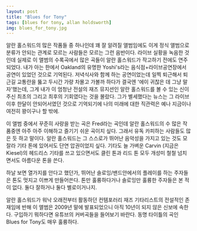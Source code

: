 ```yaml
---
layout: post
title: "Blues for Tony"
tags: [blues for tony, allan holdsworth]
img: blues_for_tony.jpg
---
```


알란 홀스워드의 많은 작품들 중 하나인데 꽤 잘 알려질 앨범임에도 이게 정식 앨범으로 분류가 안되는 관계로 모르는 사람들은 모르는 그런 음반이다. 라이브 실황을 녹음한 것인데 실제로 이 앨범의 수록곡에서 많은 곡들이 알란 홀스워드가 작고하기 전에도 연주되었다. 내가 아는 한에서 Oakland의 유명한 Yoshi's라는 음식점+라이브공연장에서 공연이 있었던 것으로 기억된다. 저녁식사와 함께 하는 공연이었는데 일찍 퇴근해서 퇴근길 교통란을 뚫고 두시간 가량 차몰고 가볼까 하다가 결국엔 '에이 귀찮은 데 그냥 말자'했는데, 그게 내가 이 엄청난 전설의 재즈 뮤지션인 알란 홀스워드를 볼 수 있는 신이 주신 최초의 그리고 최후의 기회였다는 것을 몰랐다. 그가 별세했다는 뉴스는 그 라이브 이후 한달이 안되어서였던 것으로 기억되기에 나의 미래에 대한 직관력은 예나 지금이나 여전히 꽝이구나 할 밖에.

이 앨범 중에서 꾸준히 사랑을 받는 곡은 Fred라는 곡인데 알란 홀스워드의 수 많은 작품중엔 아주 아주 이해하고 즐기기 쉬운 곡이지 싶다. 그래서 유독 카피하는 사람들도 많은 듯 하고 말이다. 알란 홀스워드는 그 스스로가 뛰어난 음악성을 가지고 있는 것도 모잘라 기타 톤에 있어서도 단연 압권이었지 싶다. 기타도 늘 가벼운 Carvin (지금은 Kiesel)의 헤드리스 기타를 쓰고 있으면서도 클린 톤과 리드 톤 모두 개성미 철철 넘치면서도 아름다운 톤을 쓴다.

하날 보면 열가지를 안다고 했던가, 뛰어난 솔로잉/밴드안에서의 플레이를 하는 주자들은 톤도 멋지고 이쁘게 만들어쓴다. 톤만 훌륭하다거나 솔로잉만 훌륭한 주자들은 본 적이 없다. 둘다 잘하거나 둘다 별로이거나지. 

알란 홀스워드가 워낙 오래전부터 활동하던 컨템포러리 재즈 기타리스트의 전설적인 존재임에 반해 이 앨범은 2009년 말에 발표되었으니 아직 10년이 되지 않은 신보에 속한다. 구입하기 뭐하다면 유튜브의 커버곡들을 들어보기 바란다. 동명 타이틀의 곡인 Blues for Tony도 매우 훌륭하다. 